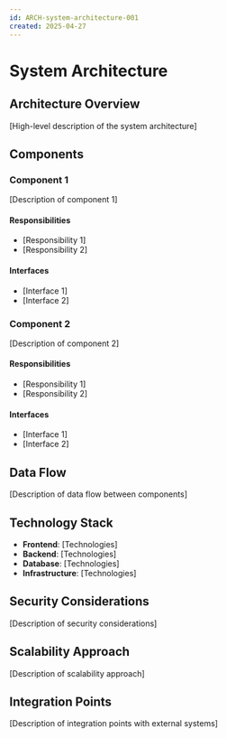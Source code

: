 ```yaml
---
id: ARCH-system-architecture-001
created: 2025-04-27
---
```


# System Architecture <!-- SPEC-001 -->

## Architecture Overview <!-- SPEC-002 -->
[High-level description of the system architecture]

## Components <!-- SPEC-003 -->

### Component 1
[Description of component 1]

#### Responsibilities <!-- SPEC-004 -->
- [Responsibility 1]
- [Responsibility 2]

#### Interfaces <!-- SPEC-005 -->
- [Interface 1]
- [Interface 2]

### Component 2
[Description of component 2]

#### Responsibilities <!-- SPEC-006 -->
- [Responsibility 1]
- [Responsibility 2]

#### Interfaces <!-- SPEC-007 -->
- [Interface 1]
- [Interface 2]

## Data Flow <!-- SPEC-008 -->
[Description of data flow between components]

## Technology Stack <!-- SPEC-009 -->
- **Frontend**: [Technologies]
- **Backend**: [Technologies]
- **Database**: [Technologies]
- **Infrastructure**: [Technologies]

## Security Considerations <!-- SPEC-010 -->
[Description of security considerations]

## Scalability Approach <!-- SPEC-011 -->
[Description of scalability approach]

## Integration Points <!-- SPEC-012 -->
[Description of integration points with external systems]